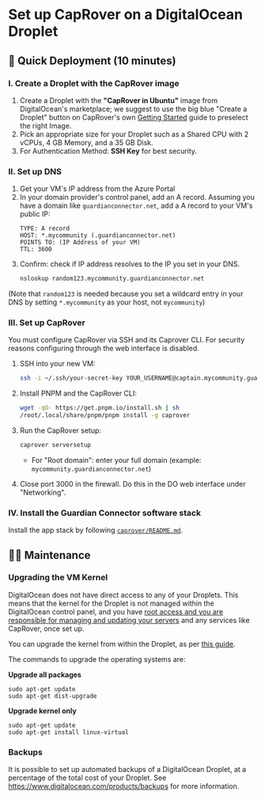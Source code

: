 # Set up CapRover on a DigitalOcean Droplet


## 🚀 Quick Deployment (10 minutes)

### I. Create a Droplet with the CapRover image

1. Create a Droplet with the **"CapRover in Ubuntu"** image from DigitalOcean's marketplace; we suggest to use the big blue "Create a Droplet" button on CapRover's own [Getting Started](https://caprover.com/docs/get-started.html) guide to preselect the right Image.
2. Pick an appropriate size for your Droplet such as a Shared CPU with 2 vCPUs, 4 GB Memory, and a 35 GB Disk.
3. For Authentication Method: **SSH Key** for best security.

### II. Set up DNS

1. Get your VM's IP address from the Azure Portal
2. In your domain provider's control panel, add an A record. Assuming you have a domain like `guardianconnector.net`, add a A record to your VM's public IP:
    ```
    TYPE: A record
    HOST: *.mycommunity (.guardianconnector.net)
    POINTS TO: (IP Address of your VM)
    TTL: 3600
    ```
3. Confirm: check if IP address resolves to the IP you set in your DNS.
    ```bash
    nslookup random123.mycommunity.guardianconnector.net
    ```

(Note that `random123` is needed because you set a wildcard entry in your DNS by setting `*.mycommunity` as your host, not `mycommunity`)

### III. Set up CapRover

You must configure CapRover via SSH and its Caprover CLI. For security reasons configuring through the web interface is disabled.

1. SSH into your new VM:
    ```bash
    ssh -i ~/.ssh/your-secret-key YOUR_USERNAME@captain.mycommunity.guardianconnector.com
    ```
2. Install PNPM and the CapRover CLI:
    ```bash
    wget -qO- https://get.pnpm.io/install.sh | sh
    /root/.local/share/pnpm/pnpm install -g caprover
    ```
3. Run the CapRover setup:
    ```bash
    caprover serversetup
    ```
    - For "Root domain": enter your full domain (example: `mycommunity.guardianconnector.net`)

4. Close port 3000 in the firewall. Do this in the DO web interface under "Networking".


### IV. Install the Guardian Connector software stack

Install the app stack by following [`caprover/README.md`](https://github.com/ConservationMetrics/gc-forge/blob/main/caprover/README.md).


## 👩‍💻 Maintenance

### Upgrading the VM Kernel

DigitalOcean does not have direct access to any of your Droplets. This means that the kernel for the Droplet is not managed within the DigitalOcean control panel, and you have [root access and you are responsible for managing and updating your servers](https://www.digitalocean.com/community/questions/security-updates-for-my-ubuntu-droplet) and any services like CapRover, once set up.

You can upgrade the kernel from within the Droplet, as per [this guide](https://docs.digitalocean.com/products/droplets/how-to/kernel/).

The commands to upgrade the operating systems are:

**Upgrade all packages**
```
sudo apt-get update
sudo apt-get dist-upgrade

```

**Upgrade kernel only**
```
sudo apt-get update
sudo apt-get install linux-virtual
```

### Backups

It is possible to set up automated backups of a DigitalOcean Droplet, at a percentage of the total cost of your Droplet. See https://www.digitalocean.com/products/backups for more information.
